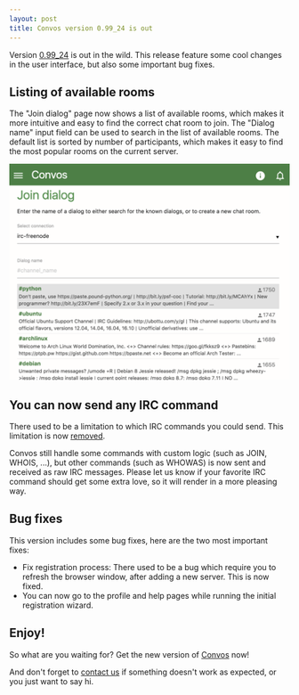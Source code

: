 ```yaml
---
layout: post
title: Convos version 0.99_24 is out
---
```


Version [0.99_24](https://github.com/Nordaaker/convos/tree/stable/Changes) is
out in the wild. This release feature some cool changes in the user interface,
but also some important bug fixes.

## Listing of available rooms

<!--more-->

The "Join dialog" page now shows a list of available rooms, which makes it
more intuitive and easy to find the correct chat room to join. The "Dialog
name" input field can be used to search in the list of available rooms.
The default list is sorted by number of participants, which makes it easy to
find the most popular rooms on the current server.

[![Join dialog](/public/screenshots/2017-01-29-join-dialog.png)](/public/screenshots/2017-01-29-join-dialog.png)

## You can now send any IRC command

There used to be a limitation to which IRC commands you could send. This
limitation is now [removed](https://github.com/Nordaaker/convos/issues/317).

Convos still handle some commands with custom logic (such as JOIN, WHOIS,
...), but other commands (such as WHOWAS) is now sent and received as raw IRC
messages. Please let us know if your favorite IRC command should get some
extra love, so it will render in a more pleasing way.

## Bug fixes

This version includes some bug fixes, here are the two most important fixes:

- Fix registration process: There used to be a bug which require you to refresh
  the browser window, after adding a new server. This is now fixed.
- You can now go to the profile and help pages while running the initial
  registration wizard.

## Enjoy!

So what are you waiting for? Get the new version of
[Convos](/doc/getting-started.html#quick-start-guide) now!

And don't forget to [contact us](/doc/#get-in-touch) if something doesn't work
as expected, or you just want to say hi.
